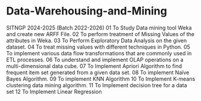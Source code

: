 # Data-Warehousing-and-Mining
SITNGP 2024-2025 (Batch 2022-2026)
01	To Study Data mining tool Weka and create new ARFF File.
02	To perform treatment of Missing Values of the attributes in Weka.
03	To Perform Exploratory Data Analysis on the given dataset.
04	To treat missing values with different techniques in Python.
05	To implement various data flow transformations that are commonly used in ETL processes.
06	To understand and implement OLAP operations on a multi-dimensional data cube.
07	To Implement Apriori Algorithm to find frequent item set generated from a given data set.
08	To implement Naïve Bayes Algorithm.
09	To implement KNN Algorithm
10	To Implement K-means clustering data mining algorithm.
11	To Implement decision tree for a data set
12 	To Implement Linear Regression
